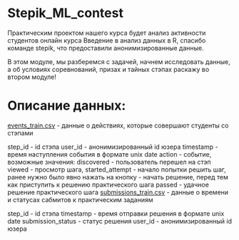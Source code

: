 # Stepik_ML_contest 

Практическим проектом нашего курса будет анализ активности студентов онлайн курса Введение в анализ данных в R, спасибо команде stepik, что предоставили анонимизированные данные.

В этом модуле, мы разберемся с задачей, начнем исследовать данные, а об условиях соревнований, призах и тайных стэпах раскажу во втором модуле!

# Описание данных:

[events_train.csv](https://stepik.org/media/attachments/course/4852/event_data_train.zip) - данные о действиях, которые совершают студенты со стэпами

step_id - id стэпа
user_id - анонимизированный id юзера
timestamp - время наступления события в формате unix date
action - событие, возможные значения: 
discovered - пользователь перешел на стэп
viewed - просмотр шага,
started_attempt - начало попытки решить шаг, ранее нужно было явно нажать на кнопку - начать решение, перед тем как приступить к решению практического шага
passed - удачное решение практического шага
[submissions_train.csv](https://stepik.org/media/attachments/course/4852/submissions_data_train.zip) - данные о времени и статусах сабмитов к практическим заданиям

step_id - id стэпа
timestamp - время отправки решения в формате unix date
submission_status - статус решения
user_id - анонимизированный id юзера
